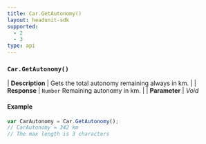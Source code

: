 ```yaml
---
title: Car.GetAutonomy()
layout: headunit-sdk
supported:
  - 2
  - 3
type: api
---
```


### `Car.GetAutonomy()`

| **Description** | Gets the total autonomy remaining always in km. | 
| **Response** | `Number`   Remaining autonomy in km.   | 
| **Parameter**   | *Void* 

#### Example

```javascript
var CarAutonomy = Car.GetAutonomy();
// CarAutonomy = 342 km
// The max length is 3 characters
```
